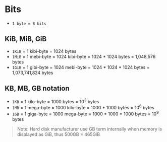 # Bits

- `1 byte = 8 bits`

## KiB, MiB, GiB
- `1KiB` = 1 kibi-byte = 1024 bytes  
- `1MiB` = 1 mebi-byte = 1024 kibi-byte = 1024 * 1024 bytes = 1,048,576 bytes
- `1GiB` = 1 gibi-byte = 1024 mebi-byte = 1024 * 1024 * 1024 bytes = 1,073,741,824 bytes

## KB, MB, GB notation
- `1KB` = 1 kilo-byte = 1000 bytes = 10<sup>3</sup> bytes
- `1MB` = 1 mega-byte = 1000 kilo-byte = 1000 * 1000 bytes = 10<sup>6</sup> bytes
- `1GB` = 1 giga-byte = 1000 mega-byte = 1000 * 1000 * 1000 bytes = 10<sup>9</sup> bytes

> Note: Hard disk manufacturer use GB term internally when memory is displayed as GiB, thus 500GB = 465GiB